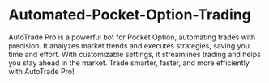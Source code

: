 # Automated-Pocket-Option-Trading
AutoTrade Pro is a powerful bot for Pocket Option, automating trades with precision. It analyzes market trends and executes strategies, saving you time and effort. With customizable settings, it streamlines trading and helps you stay ahead in the market. Trade smarter, faster, and more efficiently with AutoTrade Pro!
